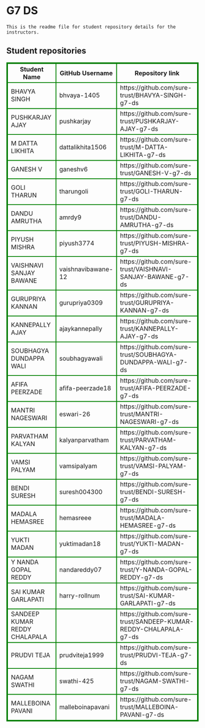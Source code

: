 # G7 DS
    This is the readme file for student repository details for the instructors.
## Student repositories 
<table style="border : 2px solid green; width:100%;">
<tr >
<th style="border : 2px solid green;">Student Name</th>
<th style="border : 2px solid green;">GitHub Username</th>
<th style="border : 2px solid green;">Repository link</th>
</tr>
<tr style="border : 2px solid green;">
<td style="border : 2px solid green;">BHAVYA SINGH</td> 

<td style="border : 2px solid green;">bhvaya-1405</td> 

<td style="border : 2px solid green;">https://github.com/sure-trust/BHAVYA-SINGH-g7-ds</td> 
</tr>

<tr style="border : 2px solid green;">
<td style="border : 2px solid green;">PUSHKARJAY AJAY</td> 

<td style="border : 2px solid green;">pushkarjay</td> 

<td style="border : 2px solid green;">https://github.com/sure-trust/PUSHKARJAY-AJAY-g7-ds</td> 
</tr>

<tr style="border : 2px solid green;">
<td style="border : 2px solid green;">M DATTA LIKHITA</td> 

<td style="border : 2px solid green;">dattalikhita1506</td> 

<td style="border : 2px solid green;">https://github.com/sure-trust/M-DATTA-LIKHITA-g7-ds</td> 
</tr>

<tr style="border : 2px solid green;">
<td style="border : 2px solid green;">GANESH V</td> 

<td style="border : 2px solid green;">ganeshv6</td> 

<td style="border : 2px solid green;">https://github.com/sure-trust/GANESH-V-g7-ds</td> 
</tr>

<tr style="border : 2px solid green;">
<td style="border : 2px solid green;">GOLI THARUN</td> 

<td style="border : 2px solid green;">tharungoli</td> 

<td style="border : 2px solid green;">https://github.com/sure-trust/GOLI-THARUN-g7-ds</td> 
</tr>

<tr style="border : 2px solid green;">
<td style="border : 2px solid green;">DANDU AMRUTHA</td> 

<td style="border : 2px solid green;">amrdy9</td> 

<td style="border : 2px solid green;">https://github.com/sure-trust/DANDU-AMRUTHA-g7-ds</td> 
</tr>

<tr style="border : 2px solid green;">
<td style="border : 2px solid green;">PIYUSH MISHRA</td> 

<td style="border : 2px solid green;">piyush3774</td> 

<td style="border : 2px solid green;">https://github.com/sure-trust/PIYUSH-MISHRA-g7-ds</td> 
</tr>

<tr style="border : 2px solid green;">
<td style="border : 2px solid green;">VAISHNAVI SANJAY BAWANE</td> 

<td style="border : 2px solid green;">vaishnavibawane-12</td> 

<td style="border : 2px solid green;">https://github.com/sure-trust/VAISHNAVI-SANJAY-BAWANE-g7-ds</td> 
</tr>

<tr style="border : 2px solid green;">
<td style="border : 2px solid green;">GURUPRIYA KANNAN</td> 

<td style="border : 2px solid green;">gurupriya0309</td> 

<td style="border : 2px solid green;">https://github.com/sure-trust/GURUPRIYA-KANNAN-g7-ds</td> 
</tr>

<tr style="border : 2px solid green;">
<td style="border : 2px solid green;">KANNEPALLY AJAY</td> 

<td style="border : 2px solid green;">ajaykannepally</td> 

<td style="border : 2px solid green;">https://github.com/sure-trust/KANNEPALLY-AJAY-g7-ds</td> 
</tr>

<tr style="border : 2px solid green;">
<td style="border : 2px solid green;">SOUBHAGYA DUNDAPPA WALI</td> 

<td style="border : 2px solid green;">soubhagyawali</td> 

<td style="border : 2px solid green;">https://github.com/sure-trust/SOUBHAGYA-DUNDAPPA-WALI-g7-ds</td> 
</tr>

<tr style="border : 2px solid green;">
<td style="border : 2px solid green;">AFIFA PEERZADE</td> 

<td style="border : 2px solid green;">afifa-peerzade18</td> 

<td style="border : 2px solid green;">https://github.com/sure-trust/AFIFA-PEERZADE-g7-ds</td> 
</tr>

<tr style="border : 2px solid green;">
<td style="border : 2px solid green;">MANTRI NAGESWARI</td> 

<td style="border : 2px solid green;">eswari-26</td> 

<td style="border : 2px solid green;">https://github.com/sure-trust/MANTRI-NAGESWARI-g7-ds</td> 
</tr>

<tr style="border : 2px solid green;">
<td style="border : 2px solid green;">PARVATHAM KALYAN</td> 

<td style="border : 2px solid green;">kalyanparvatham</td> 

<td style="border : 2px solid green;">https://github.com/sure-trust/PARVATHAM-KALYAN-g7-ds</td> 
</tr>

<tr style="border : 2px solid green;">
<td style="border : 2px solid green;">VAMSI PALYAM</td> 

<td style="border : 2px solid green;">vamsipalyam</td> 

<td style="border : 2px solid green;">https://github.com/sure-trust/VAMSI-PALYAM-g7-ds</td> 
</tr>

<tr style="border : 2px solid green;">
<td style="border : 2px solid green;">BENDI SURESH</td> 

<td style="border : 2px solid green;">suresh004300</td> 

<td style="border : 2px solid green;">https://github.com/sure-trust/BENDI-SURESH-g7-ds</td> 
</tr>

<tr style="border : 2px solid green;">
<td style="border : 2px solid green;">MADALA HEMASREE</td> 

<td style="border : 2px solid green;">hemasreee</td> 

<td style="border : 2px solid green;">https://github.com/sure-trust/MADALA-HEMASREE-g7-ds</td> 
</tr>

<tr style="border : 2px solid green;">
<td style="border : 2px solid green;">YUKTI MADAN</td> 

<td style="border : 2px solid green;">yuktimadan18</td> 

<td style="border : 2px solid green;">https://github.com/sure-trust/YUKTI-MADAN-g7-ds</td> 
</tr>

<tr style="border : 2px solid green;">
<td style="border : 2px solid green;">Y NANDA GOPAL REDDY</td> 

<td style="border : 2px solid green;">nandareddy07</td> 

<td style="border : 2px solid green;">https://github.com/sure-trust/Y-NANDA-GOPAL-REDDY-g7-ds</td> 
</tr>

<tr style="border : 2px solid green;">
<td style="border : 2px solid green;">SAI KUMAR GARLAPATI</td> 

<td style="border : 2px solid green;">harry-rollnum</td> 

<td style="border : 2px solid green;">https://github.com/sure-trust/SAI-KUMAR-GARLAPATI-g7-ds</td> 
</tr>

<tr style="border : 2px solid green;">
<td style="border : 2px solid green;">SANDEEP KUMAR REDDY CHALAPALA</td> 

<td style="border : 2px solid green;"></td> 

<td style="border : 2px solid green;">https://github.com/sure-trust/SANDEEP-KUMAR-REDDY-CHALAPALA-g7-ds</td> 
</tr>

<tr style="border : 2px solid green;">
<td style="border : 2px solid green;">PRUDVI TEJA</td> 

<td style="border : 2px solid green;">prudviteja1999</td> 

<td style="border : 2px solid green;">https://github.com/sure-trust/PRUDVI-TEJA-g7-ds</td> 
</tr>

<tr style="border : 2px solid green;">
<td style="border : 2px solid green;">NAGAM SWATHI</td> 

<td style="border : 2px solid green;">swathi-425</td> 

<td style="border : 2px solid green;">https://github.com/sure-trust/NAGAM-SWATHI-g7-ds</td> 
</tr>

<tr style="border : 2px solid green;">
<td style="border : 2px solid green;">MALLEBOINA PAVANI</td> 

<td style="border : 2px solid green;">malleboinapavani</td> 

<td style="border : 2px solid green;">https://github.com/sure-trust/MALLEBOINA-PAVANI-g7-ds</td> 
</tr>
